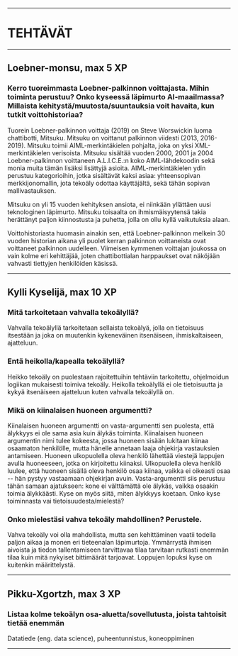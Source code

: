 ------------------------------------------------------------------------------------------

# TEHTÄVÄT

------------------------------------------------------------------------------------------

## Loebner-monsu, max 5 XP

###  Kerro tuoreimmasta Loebner-palkinnon voittajasta. Mihin toiminta perustuu? Onko kyseessä läpimurto AI-maailmassa? Millaista kehitystä/muutosta/suuntauksia voit havaita, kun tutkit voittohistoriaa?

Tuorein Loebner-palkinnon voittaja (2019) on Steve Worswickin luoma chattibotti, Mitsuku.
Mitsuku on voittanut palkinnon viidesti (2013, 2016-2019). Mitsuku toimii AIML-merkintäkielen
pohjalta, joka on yksi XML-merkintäkielen verisoista. Mitsuku sisältää vuoden 2000, 2001 ja 2004
Loebner-palkinnon voittaneen A.L.I.C.E.:n koko AIML-lähdekoodin sekä monia muita tämän lisäksi
lisättyjä asioita. AIML-merkintäkielen ydin perustuu kategorioihin, jotka sisältävät kaksi asiaa:
yhteensopivan merkkijonomallin, jota tekoäly odottaa käyttäjältä, sekä tähän sopivan mallivastauksen.

Mitsuku on yli 15 vuoden kehityksen ansiota, ei niinkään yllättäen uusi teknologinen läpimurto. 
Mitsuku toisaalta on ihmismäisyytensä takia herättänyt paljon kiinnostusta ja puhetta, jolla on
ollu kyllä vaikutuksia alaan.

Voittohistoriasta huomasin ainakin sen, että Loebner-palkinnon melkein 30 vuoden historian aikana
yli puolet kerran palkinnon voittaneista ovat voittaneet palkinnon uudelleen. Viimeisen kymmenen
voittajan joukossa on vain kolme eri kehittäjää, joten chattibottialan harppaukset ovat näköjään
vahvasti tiettyjen henkilöiden käsissä. 

------------------------------------------------------------------------------------------

## Kylli Kyselijä, max 10 XP

### Mitä tarkoitetaan vahvalla tekoälyllä?

Vahvalla tekoälyllä tarkoitetaan sellaista tekoälyä, jolla on tietoisuus itsestään ja joka on
muutenkin kykeneväinen itsenäiseen, ihmiskaltaiseen, ajatteluun.

### Entä heikolla/kapealla tekoälyllä?

Heikko tekoäly on puolestaan rajoitettuihin tehtäviin tarkoitettu, ohjelmoidun logiikan mukaisesti toimiva
tekoäly. Heikolla tekoälyllä ei ole tietoisuutta ja kykyä itsenäiseen ajatteluun kuten vahvalla tekoälyllä on.

### Mikä on kiinalaisen huoneen argumentti?

Kiinalaisen huoneen argumentti on vasta-argumentti sen puolesta, että älykkyys ei ole sama
asia kuin älykäs toiminta. Kiinalaisen huoneen argumentin nimi tulee kokeesta, jossa huoneen sisään
lukitaan kiinaa osaamaton henkilölle, mutta hänelle annetaan laaja ohjekirja vastauksien antamiseen.
Huoneen ulkopuolella oleva henkilö lähettää viestejä lappujen avulla huoneeseen, jotka on kirjoitettu
kiinaksi. Ulkopuolella oleva henkilö luulee, että huoneen sisällä oleva henkilö osaa kiinaa, vaikka ei
oikeasti osaa -- hän pystyy vastaamaan ohjekirjan avuin. Vasta-argumentti siis perustuu tähän samaan
ajatukseen: kone ei välttämättä ole älykäs, vaikka osaakin toimia älykkäästi. Kyse on myös siitä, miten
älykkyys koetaan. Onko kyse toiminnasta vai tietoisuudesta/mielestä?

### Onko mielestäsi vahva tekoäly mahdollinen? Perustele.

Vahva tekoäly voi olla mahdollista, mutta sen kehittäminen vaatii todella paljon aikaa ja monen eri tieteenalan
läpimurtoja. Ymmärrystä ihmisen aivoista ja tiedon tallentamiseen tarvittavaa tilaa tarvitaan rutkasti enemmän tilaa kuin mitä nykyiset bittimäärät tarjoavat. 
Loppujen lopuksi kyse on kuitenkin määrittelystä.

------------------------------------------------------------------------------------------

## Pikku-Xgortzh, max 3 XP

### Listaa kolme tekoälyn osa-aluetta/sovellutusta, joista tahtoisit tietää enemmän

Datatiede (eng. data science), puheentunnistus, koneoppiminen

------------------------------------------------------------------------------------------
